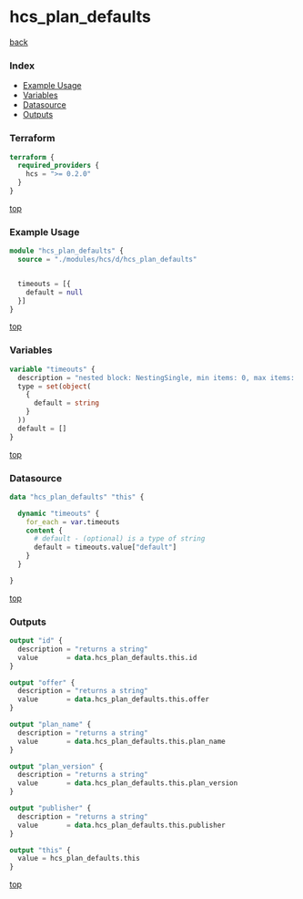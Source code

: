 # hcs_plan_defaults

[back](../hcs.md)

### Index

- [Example Usage](#example-usage)
- [Variables](#variables)
- [Datasource](#datasource)
- [Outputs](#outputs)

### Terraform

```terraform
terraform {
  required_providers {
    hcs = ">= 0.2.0"
  }
}
```

[top](#index)

### Example Usage

```terraform
module "hcs_plan_defaults" {
  source = "./modules/hcs/d/hcs_plan_defaults"


  timeouts = [{
    default = null
  }]
}
```

[top](#index)

### Variables

```terraform
variable "timeouts" {
  description = "nested block: NestingSingle, min items: 0, max items: 0"
  type = set(object(
    {
      default = string
    }
  ))
  default = []
}
```

[top](#index)

### Datasource

```terraform
data "hcs_plan_defaults" "this" {

  dynamic "timeouts" {
    for_each = var.timeouts
    content {
      # default - (optional) is a type of string
      default = timeouts.value["default"]
    }
  }

}
```

[top](#index)

### Outputs

```terraform
output "id" {
  description = "returns a string"
  value       = data.hcs_plan_defaults.this.id
}

output "offer" {
  description = "returns a string"
  value       = data.hcs_plan_defaults.this.offer
}

output "plan_name" {
  description = "returns a string"
  value       = data.hcs_plan_defaults.this.plan_name
}

output "plan_version" {
  description = "returns a string"
  value       = data.hcs_plan_defaults.this.plan_version
}

output "publisher" {
  description = "returns a string"
  value       = data.hcs_plan_defaults.this.publisher
}

output "this" {
  value = hcs_plan_defaults.this
}
```

[top](#index)